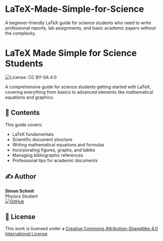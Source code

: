 # LaTeX-Made-Simple-for-Science
A beginner-friendly LaTeX guide for science students who need to write professional reports, lab assignments, and basic academic papers without the complexity.


# LaTeX Made Simple for Science Students
![License: CC BY-SA 4.0](https://img.shields.io/badge/License-CC_BY--SA_4.0-lightgrey.svg)

A comprehensive guide for science students getting started with LaTeX, covering everything from basics to advanced elements like mathematical equations and graphics.


## 📖 Contents

This guide covers:
- LaTeX fundamentals
- Scientific document structure
- Writing mathematical equations and formulas
- Incorporating figures, graphs, and tables
- Managing bibliographic references
- Professional tips for academic documents


## ✍️ Author

**Simon Schmit**  
Physics Student  
[![GitHub](https://img.shields.io/badge/GitHub-Profile-blue)](https://github.com/simon-sct139)

## 📜 License

This work is licensed under a [Creative Commons Attribution-ShareAlike 4.0 International License](LICENSE.txt).

